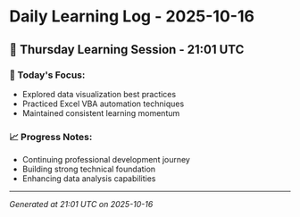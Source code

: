 # Daily Learning Log - 2025-10-16

## 📅 Thursday Learning Session - 21:01 UTC

### 🎯 Today's Focus:
- Explored data visualization best practices
- Practiced Excel VBA automation techniques
- Maintained consistent learning momentum

### 📈 Progress Notes:
- Continuing professional development journey
- Building strong technical foundation
- Enhancing data analysis capabilities

---
*Generated at 21:01 UTC on 2025-10-16*

